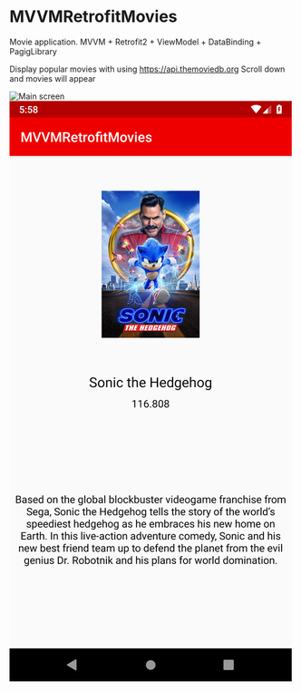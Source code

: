 # MVVMRetrofitMovies
Movie application. MVVM + Retrofit2 + ViewModel + DataBinding + PagigLibrary

Display popular movies with using https://api.themoviedb.org
Scroll down and movies will appear

![Main screen](1.png)
![Detail screen](2.png)
